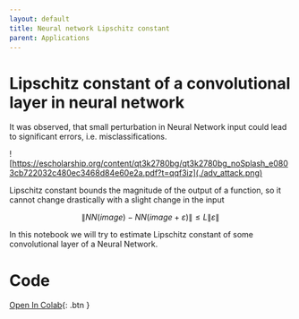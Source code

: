 ```yaml
---
layout: default
title: Neural network Lipschitz constant
parent: Applications
---
```


# Lipschitz constant of a convolutional layer in neural network

It was observed, that small perturbation in Neural Network input could lead to significant errors, i.e. misclassifications.

![https://escholarship.org/content/qt3k2780bg/qt3k2780bg_noSplash_e0803cb722032c480ec3468d84e60e2a.pdf?t=qqf3iz](./adv_attack.png)

Lipschitz constant bounds the magnitude of the output of a function, so it cannot change drastically with a slight change in the input

$$
\|NN(image) - NN(image+\varepsilon)\| \leq L\|\varepsilon\|
$$

In this notebook we will try to estimate Lipschitz constant of some convolutional layer of a Neural Network.

# Code
[Open In Colab](https://colab.research.google.com/github/MerkulovDaniil/optim/blob/master/assets/Notebooks/Neural_Lipschitz.ipynb){: .btn }